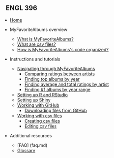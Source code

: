 <!-- _sidebar.md -->

## &nbsp; ENGL 396

* [Home](README.md)

* MyFavoriteAlbums overview

  * [What is MyFavoriteAlbums?](whatis.md)
  * [What are csv files?](csvwhatis.md)
  * [How is MyFavoriteAlbums's code organized?](codeorganization.md)
  
* Instructions and tutorials
  
  * [Navigating through MyFavoriteAlbums](navigating.md)
      * [Comparing ratings between artists](comparing.md)
      * [Finding top albums by year](topyear.md)
      * [Finding average and total ratings by artist](avgtotal.md)
      * [Finding #1 albums by year range](topyearrange.md)
  * [Setting up R and RStudio](rrstudio.md)
  * [Setting up Shiny](shiny.md)
  * [Working with GitHub](github.md)
    * [Downloading files from GitHub](github-download.md)
  * [Working with csv files](csv.md)
    * [Creating csv files](csv-create.md)
    * [Editing csv files](csv-edit.md)

* Additional resources
  
  * [FAQ] (faq.md)
  * [Glossary](glossary.md)
